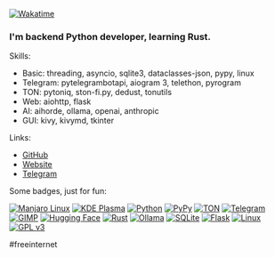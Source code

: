 [![Wakatime](https://wakatime.com/badge/user/ca0cb219-088f-4a29-9d00-140073eea462.svg)](https://wakatime.com/@ca0cb219-088f-4a29-9d00-140073eea462)

### I'm backend Python developer, learning Rust.

Skills:
- Basic: threading, asyncio, sqlite3, dataclasses-json, pypy, linux
- Telegram: pytelegrambotapi, aiogram 3, telethon, pyrogram
- TON: pytoniq, ston-fi.py, dedust, tonutils
- Web: aiohttp, flask
- AI: aihorde, ollama, openai, anthropic
- GUI: kivy, kivymd, tkinter

Links:
- [GitHub](https://github.com/lapismyt)
- [Website](http://lapismyt.lol)
- [Telegram](https://t.me/LapisMYT)

Some badges, just for fun:

[![Manjaro Linux](https://img.shields.io/badge/Manjaro-gray?logo=manjaro)](https://manjaro.org)
[![KDE Plasma](https://img.shields.io/badge/KDE-gray?logo=kde)](https://kde.org)
[![Python](https://img.shields.io/badge/Python-gray?logo=python)](https://www.python.org)
[![PyPy](https://img.shields.io/badge/PyPy-gray?logo=pypy)](https://pypy.org)
[![TON](https://img.shields.io/badge/TON-gray?logo=ton)](https://ton.org)
[![Telegram](https://img.shields.io/badge/Telegram-gray?logo=telegram)](https://telegram.org)
[![GIMP](https://img.shields.io/badge/GIMP-gray?logo=gimp)](https://gimp.org)
[![Hugging Face](https://img.shields.io/badge/Hugging_Face-gray?logo=hugging-face)](https://huggingface.co)
[![Rust](https://img.shields.io/badge/Rust-gray?logo=rust)](https://www.rust-lang.org)
[![Ollama](https://img.shields.io/badge/Ollama-gray?logo=ollama)](https://ollama.com)
[![SQLite](https://img.shields.io/badge/SQLite-gray?logo=sqlite)](https://sqlite.com)
[![Flask](https://img.shields.io/badge/Flask-gray?logo=flask)](https://flask.palletsprojects.com/en/stable)
[![Linux](https://img.shields.io/badge/Linux-gray?logo=linux)](https://www.linux.org)
[![GPL v3](https://img.shields.io/badge/GPLv3-gray?logo=gnu)](https://www.gnu.org/licenses/gpl-3.0)

#freeinternet
